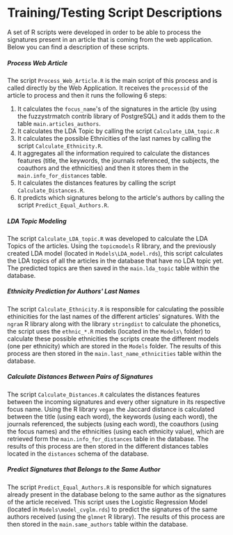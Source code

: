 # Training/Testing Script Descriptions

A set of R scripts were developed in order to be able to process the signatures present in an article that is coming from the web application. Below you can find a description of these scripts.

##### Process Web Article
The script `Process_Web_Article.R` is the main script of this process and is called directly by the Web Application. It receives the `processid` of the article to process and then it runs the following 6 steps:

 1.  It calculates the `focus_name`'s of the signatures in the article (by using the fuzzystrmatch contrib library of PostgreSQL) and it adds them to the table `main.articles_authors`.
 2. It calculates the LDA Topic by calling the script `Calculate_LDA_topic.R`
 3. It calculates the possible Ethnicities of the last names by calling the script `Calculate_Ethnicity.R`.
 4. It aggregates all the information required to calculate the distances features (title, the keywords, the journals referenced, the subjects, the coauthors and the ethnicities) and then it stores them in the `main.info_for_distances` table.
 5. It calculates the distances features by calling the script `Calculate_Distances.R`.
 6. It predicts which signatures belong to the article's authors by calling the script `Predict_Equal_Authors.R`.

##### LDA Topic Modeling
The script `Calculate_LDA_topic.R` was developed to calculate the LDA Topics of the articles. Using the `topicmodels` R library, and the previously created LDA model (located in `Models\LDA_model.rds`), this script calculates the LDA topics of all the articles in the database that have no LDA topic yet. The predicted topics are then saved in the `main.lda_topic` table within the database.

##### Ethnicity Prediction for Authors' Last Names
The script `Calculate_Ethnicity.R` is responsible for calculating the possible ethinicities for the last names of the different articles' signatures. With the `ngram` R library along with the library `stringdist` to calculate the phonetics, the script uses the `ethnic_*.R` models (located in the `Models\` folder) to calculate these possible ethnicities the scripts create the different models (one per ethnicity) which are stored in the `Models` folder. The results of this process are then stored in the `main.last_name_ethnicities` table within the database.

##### Calculate Distances Between Pairs of Signatures
The script `Calculate_Distances.R` calculates the distances features between the incoming signatures and every other signature in its respective focus name. Using the R library `vegan` the Jaccard distance is calculated between the title (using each word), the keywords (using each word), the journals referenced, the subjects (using each word), the coauthors (using the focus names) and the ethnicities (using each ethnicity value), which are retrieved form the `main.info_for_distances` table in the database. The results of this process are then stored in the different distances tables located in the `distances` schema of the database.

##### Predict Signatures that Belongs to the Same Author
The script `Predict_Equal_Authors.R` is responsible for which signatures already present in the database belong to the same author as the signatures of the article received. This script uses the Logistic Regression Model (located in `Models\model_cvglm.rds`) to predict the signatures of the same authors received (using the `glmnet` R library). The results of this process are then stored in the `main.same_authors` table within the database.
